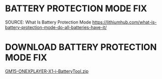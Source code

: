 # BATTERY PROTECTION MODE FIX
SOURCE: What Is Battery Protection Mode https://lithiumhub.com/what-is-battery-protection-mode-do-all-batteries-have-it/

# DOWNLOAD BATTERY PROTECTION MODE FIX
[GM15-ONEXPLAYER-X1-i-BatteryTool.zip](https://github.com/davidteosk/Onexplayer-X1-EGPU-Guide/files/15172504/GM15-ONEXPLAYER-X1-i-BatteryTool.zip)
